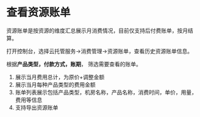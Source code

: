 # 查看资源账单
资源账单是按资源的维度汇总展示月消费情况，目前仅支持后付费账单，按月结算。

打开控制台，选择云托管服务->消费管理->资源账单，查看历史资源账单信息。

根据**产品类型，付款方式，账期**， 筛选需要查看的账单。

1. 展示当月费用总计，为原价+调整金额 <br>
2. 展示当月每种产品类型的费用金额 <br>
3. 账单列表展示包括产品类型，机房名称，产品名称，消费时间，单价，用量，费用等信息 <br>
4. 支持导出资源账单
